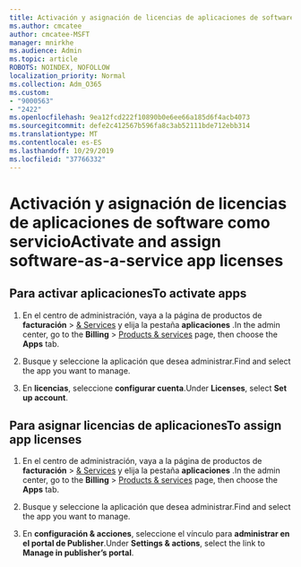 ```yaml
---
title: Activación y asignación de licencias de aplicaciones de software como servicio
ms.author: cmcatee
author: cmcatee-MSFT
manager: mnirkhe
ms.audience: Admin
ms.topic: article
ROBOTS: NOINDEX, NOFOLLOW
localization_priority: Normal
ms.collection: Adm_O365
ms.custom:
- "9000563"
- "2422"
ms.openlocfilehash: 9ea12fcd222f10890b0e6ee66a185d6f4acb4073
ms.sourcegitcommit: defe2c412567b596fa8c3ab52111bde712ebb314
ms.translationtype: MT
ms.contentlocale: es-ES
ms.lasthandoff: 10/29/2019
ms.locfileid: "37766332"
---
```

# <a name="activate-and-assign-software-as-a-service-app-licenses"></a><span data-ttu-id="fb2ad-102">Activación y asignación de licencias de aplicaciones de software como servicio</span><span class="sxs-lookup"><span data-stu-id="fb2ad-102">Activate and assign software-as-a-service app licenses</span></span> 

## <a name="to-activate-apps"></a><span data-ttu-id="fb2ad-103">Para activar aplicaciones</span><span class="sxs-lookup"><span data-stu-id="fb2ad-103">To activate apps</span></span>

1. <span data-ttu-id="fb2ad-104">En el centro de administración, vaya a la página de productos de **facturación** > [& Services](https://go.microsoft.com/fwlink/p/?linkid=842054) y elija la pestaña **aplicaciones** .</span><span class="sxs-lookup"><span data-stu-id="fb2ad-104">In the admin center, go to the **Billing** > [Products & services](https://go.microsoft.com/fwlink/p/?linkid=842054) page, then choose the **Apps** tab.</span></span>

2. <span data-ttu-id="fb2ad-105">Busque y seleccione la aplicación que desea administrar.</span><span class="sxs-lookup"><span data-stu-id="fb2ad-105">Find and select the app you want to manage.</span></span>

3. <span data-ttu-id="fb2ad-106">En **licencias**, seleccione **configurar cuenta**.</span><span class="sxs-lookup"><span data-stu-id="fb2ad-106">Under **Licenses**, select **Set up account**.</span></span>  

## <a name="to-assign-app-licenses"></a><span data-ttu-id="fb2ad-107">Para asignar licencias de aplicaciones</span><span class="sxs-lookup"><span data-stu-id="fb2ad-107">To assign app licenses</span></span>

1. <span data-ttu-id="fb2ad-108">En el centro de administración, vaya a la página de productos de **facturación** > [& Services](https://go.microsoft.com/fwlink/p/?linkid=842054) y elija la pestaña **aplicaciones** .</span><span class="sxs-lookup"><span data-stu-id="fb2ad-108">In the admin center, go to the **Billing** > [Products & services](https://go.microsoft.com/fwlink/p/?linkid=842054) page, then choose the **Apps** tab.</span></span>

2. <span data-ttu-id="fb2ad-109">Busque y seleccione la aplicación que desea administrar.</span><span class="sxs-lookup"><span data-stu-id="fb2ad-109">Find and select the app you want to manage.</span></span>  

3. <span data-ttu-id="fb2ad-110">En **configuración & acciones**, seleccione el vínculo para **administrar en el portal de Publisher**.</span><span class="sxs-lookup"><span data-stu-id="fb2ad-110">Under **Settings & actions**, select the link to **Manage in publisher’s portal**.</span></span>
